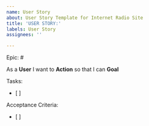 ```yaml
---
name: User Story
about: User Story Template for Internet Radio Site
title: 'USER STORY:'
labels: User Story
assignees: ''

---
```


Epic: #

As a **User** I want to **Action** so that I can **Goal**

Tasks:
- [ ]

Acceptance Criteria:
- [ ]
